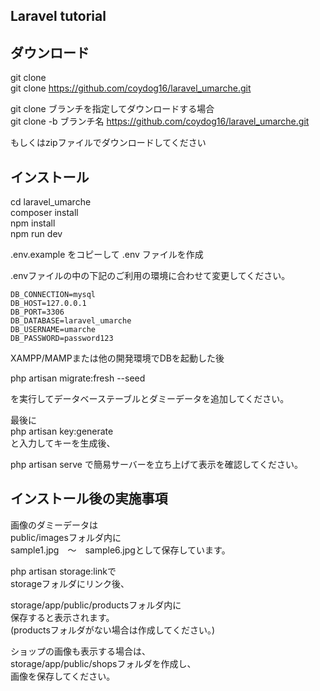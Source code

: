 ## Laravel tutorial

## ダウンロード

git clone  
git clone https://github.com/coydog16/laravel_umarche.git  
  
git clone ブランチを指定してダウンロードする場合  
git clone -b ブランチ名 https://github.com/coydog16/laravel_umarche.git  

もしくはzipファイルでダウンロードしてください  

## インストール

cd laravel_umarche  
composer install  
npm install  
npm run dev  

.env.example をコピーして .env ファイルを作成  
  
.envファイルの中の下記のご利用の環境に合わせて変更してください。  
  
```php:.env
DB_CONNECTION=mysql
DB_HOST=127.0.0.1
DB_PORT=3306
DB_DATABASE=laravel_umarche
DB_USERNAME=umarche
DB_PASSWORD=password123
```

XAMPP/MAMPまたは他の開発環境でDBを起動した後  
  
php artisan migrate:fresh --seed  

を実行してデータベーステーブルとダミーデータを追加してください。   

最後に  
php artisan key:generate  
と入力してキーを生成後、  

php artisan serve 
で簡易サーバーを立ち上げて表示を確認してください。  
  
## インストール後の実施事項

画像のダミーデータは  
public/imagesフォルダ内に  
sample1.jpg　～　sample6.jpgとして保存しています。  
  
php artisan storage:linkで  
storageフォルダにリンク後、  
  
storage/app/public/productsフォルダ内に  
保存すると表示されます。  
(productsフォルダがない場合は作成してください。)  
  
ショップの画像も表示する場合は、  
storage/app/public/shopsフォルダを作成し、  
画像を保存してください。  